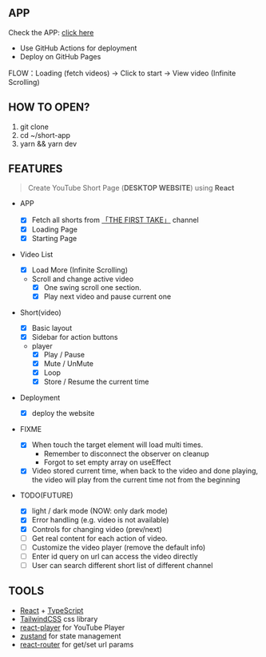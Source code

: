 ## APP

Check the APP: [click here](https://chinghuihui.github.io/short-app/)

- Use GitHub Actions for deployment
- Deploy on GitHub Pages

FLOW：Loading (fetch videos) -> Click to start -> View video (Infinite Scrolling)

## HOW TO OPEN?

1. git clone
2. cd ~/short-app
3. yarn && yarn dev

## FEATURES

> Create YouTube Short Page (**DESKTOP WEBSITE**) using **React**

- APP

  - [x] Fetch all shorts from [「THE FIRST TAKE」](https://www.youtube.com/@The_FirstTake) channel
  - [x] Loading Page
  - [x] Starting Page

- Video List

  - [x] Load More (Infinite Scrolling)
  - Scroll and change active video
    - [x] One swing scroll one section.
    - [x] Play next video and pause current one

- Short(video)

  - [x] Basic layout
  - [x] Sidebar for action buttons
  - player
    - [x] Play / Pause
    - [x] Mute / UnMute
    - [x] Loop
    - [x] Store / Resume the current time

- Deployment

  - [x] deploy the website

- FIXME

  - [x] When touch the target element will load multi times.
    - Remember to disconnect the observer on cleanup
    - Forgot to set empty array on useEffect
  - [x] Video stored current time, when back to the video and done playing, the video will play from the current time not from the beginning

- TODO(FUTURE)
  - [x] light / dark mode (NOW: only dark mode)
  - [x] Error handling (e.g. video is not available)
  - [x] Controls for changing video (prev/next)
  - [ ] Get real content for each action of video.
  - [ ] Customize the video player (remove the default info)
  - [ ] Enter id query on url can access the video directly
  - [ ] User can search different short list of different channel

## TOOLS

- [React](https://github.com/facebook/react) + [TypeScript](https://github.com/microsoft/TypeScript)
- [TailwindCSS](https://github.com/tailwindlabs/tailwindcss) css library
- [react-player](https://github.com/CookPete/react-player) for YouTube Player
- [zustand](https://github.com/pmndrs/zustand) for state management
- [react-router](https://github.com/remix-run/react-router) for get/set url params
